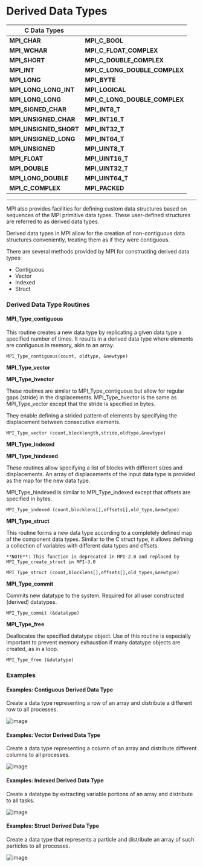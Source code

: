 # Derived Data Types

| C Data Types           |                        |
|------------------------|------------------------|
| **MPI_CHAR**           | **MPI_C_BOOL**         |
| **MPI_WCHAR**          | **MPI_C_FLOAT_COMPLEX**|
| **MPI_SHORT**          | **MPI_C_DOUBLE_COMPLEX**|
| **MPI_INT**            | **MPI_C_LONG_DOUBLE_COMPLEX**|
| **MPI_LONG**           | **MPI_BYTE**          |
| **MPI_LONG_LONG_INT**  | **MPI_LOGICAL**       |
| **MPI_LONG_LONG**      | **MPI_C_LONG_DOUBLE_COMPLEX**|
| **MPI_SIGNED_CHAR**    | **MPI_INT8_T**        |
| **MPI_UNSIGNED_CHAR**  | **MPI_INT16_T**       |
| **MPI_UNSIGNED_SHORT** | **MPI_INT32_T**       |
| **MPI_UNSIGNED_LONG**  | **MPI_INT64_T**       |
| **MPI_UNSIGNED**       | **MPI_UINT8_T**       |
| **MPI_FLOAT**          | **MPI_UINT16_T**      |
| **MPI_DOUBLE**         | **MPI_UINT32_T**      |
| **MPI_LONG_DOUBLE**    | **MPI_UINT64_T**      |
| **MPI_C_COMPLEX**      | **MPI_PACKED**          |
-----------------------------------------------------


MPI also provides facilities for defining custom data structures based on sequences of the MPI primitive data types. These user-defined structures are referred to as derived data types.

Derived data types in MPI allow for the creation of non-contiguous data structures conveniently, treating them as if they were contiguous.

There are several methods provided by MPI for constructing derived data types:

- Contiguous
- Vector
- Indexed
- Struct

### Derived Data Type Routines

#### MPI_Type_contiguous

This routine creates a new data type by replicating a given data type a specified number of times. It results in a derived data type where elements are contiguous in memory, akin to an array.

```code
MPI_Type_contiguous(count, oldtype, &newtype)
```

**MPI_Type_vector**

**MPI_Type_hvector**

These routines are similar to MPI_Type_contiguous but allow for regular gaps (stride) in the displacements. MPI_Type_hvector is the same as MPI_Type_vector except that the stride is specified in bytes. 

They enable defining a strided pattern of elements by specifying the displacement between consecutive elements.

```
MPI_Type_vector (count,blocklength,stride,oldtype,&newtype)
```

**MPI_Type_indexed**

**MPI_Type_hindexed**

These routines allow specifying a list of blocks with different sizes and displacements. An array of displacements of the input data type is provided as the map for the new data type. 

MPI_Type_hindexed is similar to MPI_Type_indexed except that offsets are specified in bytes.

```
MPI_Type_indexed (count,blocklens[],offsets[],old_type,&newtype)
```

**MPI_Type_struct**

This routine forms a new data type according to a completely defined map of the component data types. Similar to the C struct type, it allows defining a collection of variables with different data types and offsets.

`**NOTE**: This function is deprecated in MPI-2.0 and replaced by MPI_Type_create_struct in MPI-3.0`

```
MPI_Type_struct (count,blocklens[],offsets[],old_types,&newtype)
```

**MPI_Type_commit**

Commits new datatype to the system. Required for all user constructed (derived) datatypes.

```
MPI_Type_commit (&datatype)
```

**MPI_Type_free**

Deallocates the specified datatype object. Use of this routine is especially important to prevent memory exhaustion if many datatype objects are created, as in a loop.

```
MPI_Type_free (&datatype)
```

### Examples

#### Examples: Contiguous Derived Data Type

Create a data type representing a row of an array and distribute a different row to all processes.

![image](MPI_Type_contiguous.gif)

#### Examples: Vector Derived Data Type

Create a data type representing a column of an array and distribute different columns to all processes.

![image](MPI_Type_vector.gif)

#### Examples: Indexed Derived Data Type

Create a datatype by extracting variable portions of an array and distribute to all tasks.

![image](MPI_Type_indexed.gif)

#### Examples: Struct Derived Data Type

Create a data type that represents a particle and distribute an array of such particles to all processes.

![image](MPI_Type_struct.gif)
